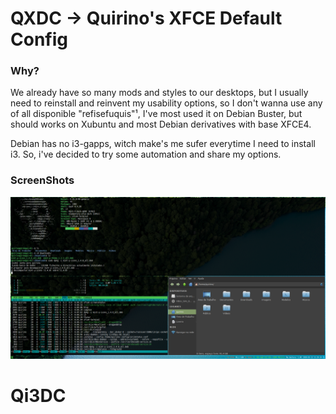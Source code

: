 # QXDC → Quirino's XFCE Default Config

### Why?
We already have so many mods and styles to our desktops, but I usually need to reinstall and reinvent my usability options, so I don't wanna use any of all disponible "refisefuquis"¹, I've most used it on Debian Buster, but should works on Xubuntu and most Debian derivatives with base XFCE4.

Debian has no i3-gapps, witch make's me sufer everytime I need to install i3. So, i've decided to try some automation and share my options.

### ScreenShots
![default_screenshot](resources/img/default_screenshot.png "Visualização de tela cheia")
# Qi3DC
